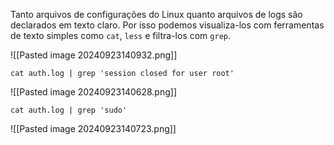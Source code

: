Tanto arquivos de configurações do Linux quanto arquivos de logs são declarados em texto claro. Por isso podemos visualiza-los com ferramentas de texto simples como `cat`, `less` e filtra-los com `grep`.

![[Pasted image 20240923140932.png]]

```shell
cat auth.log | grep 'session closed for user root'
```
![[Pasted image 20240923140628.png]]

```shell
cat auth.log | grep 'sudo'
```
![[Pasted image 20240923140723.png]]











